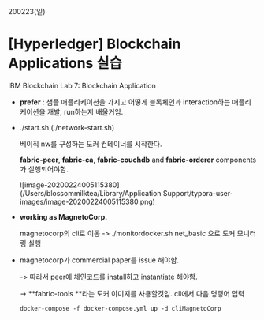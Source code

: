 200223(일)

# [Hyperledger] Blockchain Applications 실습

IBM Blockchain Lab 7: Blockchain Application



- **prefer** : 샘플 애플리케이션을 가지고 어떻게 블록체인과 interaction하는 애플리케이션을 개발, run하는지 배울거임.



- ./start.sh (./network-start.sh)

  베이직 nw를 구성하는 도커 컨테이너를 시작한다.

  **fabric-peer**, **fabric-ca**, **fabric-couchdb** and **fabric-orderer** components 가 실행되어야함.

  ![image-20200224005115380](/Users/blossommilktea/Library/Application Support/typora-user-images/image-20200224005115380.png)

- **working as MagnetoCorp.**

  magnetocorp의 cli로 이동 -> ./monitordocker.sh net_basic 으로 도커 모니터링 실행



- magnetocorp가 commercial paper를 issue 해야함.

  -> 따라서 peer에  체인코드를 install하고 instantiate 해야함.

  -> **fabric-tools **라는 도커 이미지를 사용할것임. cli에서 다음 명령어 입력

  `docker-compose -f docker-compose.yml up -d cliMagnetoCorp`